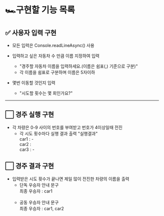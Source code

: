 # **🏎️구현할 기능 목록**
## ✅ 사용자 입력 구현
* 모든 입력은 Console.readLineAsync() 사용

* 입력하고 싶은 자동차 수 만큼 이름 지정하여 입력
    * "경주할 자동차 이름을 입력하세요.(이름은 쉼표(,) 기준으로 구분)"
    * 각 이름을 쉼표로 구분하며 이름은 5자이하

* 몇번 이동할 것인지 입력
    * "시도할 횟수는 몇 회인가요?"


***

## ⬜ 경주 실행 구현
* 각 차량은 0-9 사이의 번호를 부여받고 번호가 4이상일때 전진
    * 각 시도 횟수마다 실행 결과 출력
            "실행결과"<br>
            car1 : -<br>
            car2 :<br>
            car3 : -<br>
            
## ⬜ 경주 결과 구현
* 입력받은 시도 횟수가 끝나면 제일 많이 전진한 차량의 이름을 출력
    * 단독 우승자 안내 문구<br>
        최종 우승자 : car1<br><br>
    * 공동 우승자 안내 문구<br>
        최종 우승자 : car1, car2
